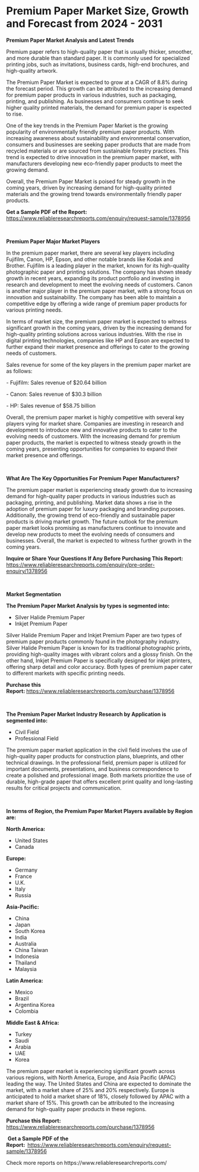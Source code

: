 <p><h1>Premium Paper Market Size, Growth and Forecast from 2024 - 2031</h1></p><p><strong>Premium Paper Market Analysis and Latest Trends</strong></p>
<p><p>Premium paper refers to high-quality paper that is usually thicker, smoother, and more durable than standard paper. It is commonly used for specialized printing jobs, such as invitations, business cards, high-end brochures, and high-quality artwork.</p><p>The Premium Paper Market is expected to grow at a CAGR of 8.8% during the forecast period. This growth can be attributed to the increasing demand for premium paper products in various industries, such as packaging, printing, and publishing. As businesses and consumers continue to seek higher quality printed materials, the demand for premium paper is expected to rise.</p><p>One of the key trends in the Premium Paper Market is the growing popularity of environmentally friendly premium paper products. With increasing awareness about sustainability and environmental conservation, consumers and businesses are seeking paper products that are made from recycled materials or are sourced from sustainable forestry practices. This trend is expected to drive innovation in the premium paper market, with manufacturers developing new eco-friendly paper products to meet the growing demand.</p><p>Overall, the Premium Paper Market is poised for steady growth in the coming years, driven by increasing demand for high-quality printed materials and the growing trend towards environmentally friendly paper products.</p></p>
<p><strong>Get a Sample PDF of the Report:&nbsp;</strong> <a href="https://www.reliableresearchreports.com/enquiry/request-sample/1378956">https://www.reliableresearchreports.com/enquiry/request-sample/1378956</a></p>
<p>&nbsp;</p>
<p><strong>Premium Paper Major Market Players</strong></p>
<p><p>In the premium paper market, there are several key players including Fujifilm, Canon, HP, Epson, and other notable brands like Kodak and Brother. Fujifilm is a leading player in the market, known for its high-quality photographic paper and printing solutions. The company has shown steady growth in recent years, expanding its product portfolio and investing in research and development to meet the evolving needs of customers. Canon is another major player in the premium paper market, with a strong focus on innovation and sustainability. The company has been able to maintain a competitive edge by offering a wide range of premium paper products for various printing needs.</p><p>In terms of market size, the premium paper market is expected to witness significant growth in the coming years, driven by the increasing demand for high-quality printing solutions across various industries. With the rise in digital printing technologies, companies like HP and Epson are expected to further expand their market presence and offerings to cater to the growing needs of customers.</p><p>Sales revenue for some of the key players in the premium paper market are as follows:</p><p>- Fujifilm: Sales revenue of $20.64 billion</p><p>- Canon: Sales revenue of $30.3 billion</p><p>- HP: Sales revenue of $58.75 billion</p><p>Overall, the premium paper market is highly competitive with several key players vying for market share. Companies are investing in research and development to introduce new and innovative products to cater to the evolving needs of customers. With the increasing demand for premium paper products, the market is expected to witness steady growth in the coming years, presenting opportunities for companies to expand their market presence and offerings.</p></p>
<p>&nbsp;</p>
<p><strong>What Are The Key Opportunities For Premium Paper Manufacturers?</strong></p>
<p><p>The premium paper market is experiencing steady growth due to increasing demand for high-quality paper products in various industries such as packaging, printing, and publishing. Market data shows a rise in the adoption of premium paper for luxury packaging and branding purposes. Additionally, the growing trend of eco-friendly and sustainable paper products is driving market growth. The future outlook for the premium paper market looks promising as manufacturers continue to innovate and develop new products to meet the evolving needs of consumers and businesses. Overall, the market is expected to witness further growth in the coming years.</p></p>
<p><strong>Inquire or Share Your Questions If Any Before Purchasing This Report:</strong> <a href="https://www.reliableresearchreports.com/enquiry/pre-order-enquiry/1378956">https://www.reliableresearchreports.com/enquiry/pre-order-enquiry/1378956</a></p>
<p>&nbsp;</p>
<p><strong>Market Segmentation</strong></p>
<p><strong>The Premium Paper Market Analysis by types is segmented into:</strong></p>
<p><ul><li>Silver Halide Premium Paper</li><li>Inkjet Premium Paper</li></ul></p>
<p><p>Silver Halide Premium Paper and Inkjet Premium Paper are two types of premium paper products commonly found in the photography industry. Silver Halide Premium Paper is known for its traditional photographic prints, providing high-quality images with vibrant colors and a glossy finish. On the other hand, Inkjet Premium Paper is specifically designed for inkjet printers, offering sharp detail and color accuracy. Both types of premium paper cater to different markets with specific printing needs.</p></p>
<p><strong>Purchase this Report:&nbsp;</strong><a href="https://www.reliableresearchreports.com/purchase/1378956">https://www.reliableresearchreports.com/purchase/1378956</a></p>
<p>&nbsp;</p>
<p><strong>The Premium Paper Market Industry Research by Application is segmented into:</strong></p>
<p><ul><li>Civil Field</li><li>Professional Field</li></ul></p>
<p><p>The premium paper market application in the civil field involves the use of high-quality paper products for construction plans, blueprints, and other technical drawings. In the professional field, premium paper is utilized for important documents, presentations, and business correspondence to create a polished and professional image. Both markets prioritize the use of durable, high-grade paper that offers excellent print quality and long-lasting results for critical projects and communication.</p></p>
<p>&nbsp;</p>
<p><strong>In terms of Region, the Premium Paper Market Players available by Region are:</strong></p>
<p>
    <p> <strong> North America: </strong>
        <ul>
            <li>United States</li>
            <li>Canada</li>
        </ul>
        </p> 
    <p> <strong> Europe: </strong>
        <ul>
            <li>Germany</li>
            <li>France</li>
            <li>U.K.</li>
            <li>Italy</li>
            <li>Russia</li>
        </ul>
        </p> 
    <p> <strong> Asia-Pacific: </strong>
        <ul>
            <li>China</li>
            <li>Japan</li>
            <li>South Korea</li>
            <li>India</li>
            <li>Australia</li>
            <li>China Taiwan</li>
            <li>Indonesia</li>
            <li>Thailand</li>
            <li>Malaysia</li>
        </ul>
        </p> 
    <p> <strong> Latin America: </strong>
        <ul>
            <li>Mexico</li>
            <li>Brazil</li>
            <li>Argentina Korea</li>
            <li>Colombia</li>
        </ul>
        </p> 
    <p> <strong> Middle East & Africa: </strong>
        <ul>
            <li>Turkey</li>
            <li>Saudi</li>
            <li>Arabia</li>
            <li>UAE</li>
            <li>Korea</li>
        </ul>
    </p>
    </p>
<p><p>The premium paper market is experiencing significant growth across various regions, with North America, Europe, and Asia Pacific (APAC) leading the way. The United States and China are expected to dominate the market, with a market share of 25% and 20% respectively. Europe is anticipated to hold a market share of 18%, closely followed by APAC with a market share of 15%. This growth can be attributed to the increasing demand for high-quality paper products in these regions.</p></p>
<p><strong>Purchase this Report: </strong><a href="https://www.reliableresearchreports.com/purchase/1378956">https://www.reliableresearchreports.com/purchase/1378956</a></p>
<p>&nbsp;<strong>Get a Sample PDF of the Report:&nbsp;&nbsp;</strong><a href="https://www.reliableresearchreports.com/enquiry/request-sample/1378956">https://www.reliableresearchreports.com/enquiry/request-sample/1378956</a></p>
<p><strong></strong></p>
<p>Check more reports on https://www.reliableresearchreports.com/</p>